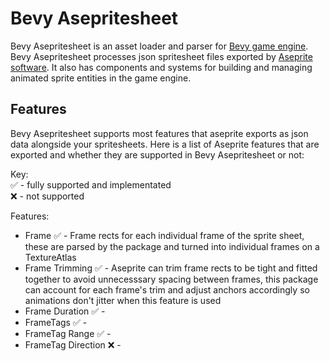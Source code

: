 # Bevy Asepritesheet

Bevy Asepritesheet is an asset loader and parser for 
[Bevy game engine](https://bevyengine.org/). Bevy Asepritesheet processes json 
spritesheet files exported by [Aseprite software](https://www.aseprite.org/).
It also has components and systems for building and managing animated sprite 
entities in the game engine.

## Features

Bevy Asepritesheet supports most features that aseprite exports as json data 
alongside your spritesheets. Here is a list of Aseprite features that are 
exported and whether they are supported in Bevy Asepritesheet or not:

Key:  
✅ - fully supported and implementated  
❌ - not supported  

Features:  
* Frame ✅ - Frame rects for each individual frame of the sprite sheet, these 
	are parsed by the package and turned into individual frames on a 
	TextureAtlas  
* Frame Trimming ✅ - Aseprite can trim frame rects to be tight and fitted 
	together to avoid unnecesssary spacing between frames, this package can 
	account for each frame's trim and adjust anchors accordingly so animations 
	don't jitter when this feature is used  
* Frame Duration ✅ -  
* FrameTags ✅ -  
* FrameTag Range ✅ -  
* FrameTag Direction ❌ -  